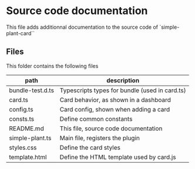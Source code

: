 # Source code documentation

This file adds additionnal documentation to the source code of `simple-plant-card``

## Files

This folder contains the following files

| path             | description                                    |
| ---------------- | ---------------------------------------------- |
| bundle-test.d.ts | Typescripts types for bundle (used in card.ts) |
| card.ts          | Card behavior, as shown in a dashboard         |
| config.ts        | Card config, shown when adding a card          |
| consts.ts        | Define common constants                        |
| README.md        | This file, source code documentation           |
| simple-plant.ts  | Main file, registers the plugin                |
| styles.css       | Define the card styles                         |
| template.html    | Define the HTML template used by card.js       |